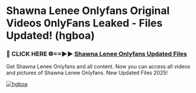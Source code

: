 # Shawna Lenee Onlyfans Original Videos 0nlyFans Leaked - Files Updated! (hgboa)

<h3>🔴 CLICK HERE 🌐==►► <a href="https://tinyurl.com/ms9xzufz" rel="nofollow">Shawna Lenee Onlyfans Updated Files</a></h3>

Get Shawna Lenee Onlyfans and all content. Now you can access all videos and pictures of Shawna Lenee Onlyfans. New Updated Files 2025!

[![hgboa](https://i.imgur.com/PQ7UWWw.gif)](https://tinyurl.com/ms9xzufz)
